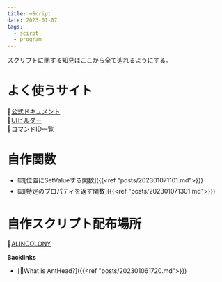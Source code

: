 ```yaml
---
title: ⌨️Script
date: 2023-01-07
tags:
  - scirpt
  - program
---
```


スクリプトに関する知見はここから全て辿れるようにする。

# よく使うサイト
📝[公式ドキュメント](https://ae-scripting.docsforadobe.dev/index.html)  
📝[UIビルダー](https://scriptui.joonas.me/)  
📝[コマンドID一覧](https://bitbucket.org/justin2taylor/workspace/snippets/aLjjBE)  

# 自作関数
- ⌨️[位置にSetValueする関数]({{<ref "posts/202301071101.md">}})
- ⌨️[特定のプロパティを返す関数]({{<ref "posts/202301071301.md">}})

# 自作スクリプト配布場所
🐜[ALINCOLONY](https://www.alinco.shop/plugin-script/)

**Backlinks**
- [🐜What is AntHead?]({{<ref "posts/202301061720.md">}})